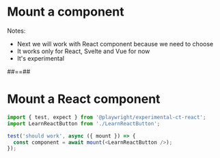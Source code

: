 <!-- .slide: class="transition" -->

# Mount a component

Notes:

- Next we will work with React component because we need to choose
- It works only for React, Svelte and Vue for now
- It's experimental

##==##

<!-- .slide: class="with-code" -->

# Mount a React component

```TypeScript [1|2|4,6|5|1-6]
import { test, expect } from '@playwright/experimental-ct-react';
import LearnReactButton from './LearnReactButton';

test('should work', async ({ mount }) => {
  const component = await mount(<LearnReactButton />);
});
```

<!-- .element: class="big-code" -->
